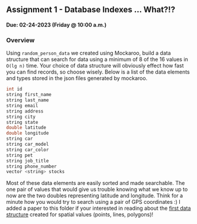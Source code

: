## Assignment 1 - Database Indexes ... What?!?
#### Due: 02-24-2023 (Friday @ 10:00 a.m.)

### Overview

Using `random_person_data` we created using Mockaroo, build a data structure that can search for data using a minimum of 8 of the 16 values in `O(lg n)` time. Your choice of data structure will obviously effect how fast you can find records, so choose wisely. Below is a list of the data elements and types stored in the json files generated by mockaroo.

```cpp
int id
string first_name
string last_name
string email
string address
string city
string state
double latitude
double longitude
string car
string car_model
string car_color
string pet
string job_title
string phone_number
vector <string> stocks
```
Most of these data elements are easily sorted and made searchable. The one pair of values that would give us trouble knowing what we know up to now are the two doubles representing latitude and longitude. Think for a minute how you would try to search using a pair of GPS coordinates :) I added a paper to this folder if your interested in reading about the [first data structure](R-Tree-Guttman.pdf) created for spatial values (points, lines, polygons)!